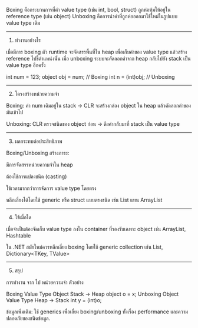 Boxing คือกระบวนการที่ค่า value type (เช่น int, bool, struct) ถูกห่อหุ้มให้อยู่ใน reference type (เช่น object)
Unboxing คือการนำค่าที่ถูกห่อออกมาใช้ใหม่ในรูปแบบ value type เดิม


---

1. ทำงานอย่างไร

เมื่อมีการ boxing ตัว runtime จะจัดสรรพื้นที่ใน heap เพื่อเก็บค่าของ value type แล้วสร้าง reference ไปชี้ตำแหน่งนั้น
เมื่อ unboxing ระบบจะคัดลอกค่าจาก heap กลับไปยัง stack เป็น value type อีกครั้ง

int num = 123;
object obj = num;     // Boxing
int n = (int)obj;     // Unboxing


---

2. โครงสร้างหน่วยความจำ

Boxing: ค่า num เดิมอยู่ใน stack → CLR จะสร้างกล่อง object ใน heap แล้วคัดลอกค่าของมันเข้าไป

Unboxing: CLR ตรวจชนิดของ object ก่อน → ดึงค่ากลับมาที่ stack เป็น value type



---

3. ผลกระทบต่อประสิทธิภาพ

Boxing/Unboxing สร้างภาระ:

มีการจัดสรรหน่วยความจำใน heap

ต้องใช้การแปลงชนิด (casting)

ใช้เวลามากกว่าการจัดการ value type โดยตรง


หลีกเลี่ยงได้โดยใช้ generic หรือ struct แบบตรงชนิด เช่น List<int> แทน ArrayList


---

4. ใช้เมื่อใด

เมื่อจำเป็นต้องจัดเก็บ value type ลงใน container ที่รองรับเฉพาะ object เช่น ArrayList, Hashtable

ใน .NET สมัยใหม่ควรหลีกเลี่ยง boxing โดยใช้ generic collection เช่น List<T>, Dictionary<TKey, TValue>



---

5. สรุป

การทำงาน	จาก	ไป	หน่วยความจำ	ตัวอย่าง

Boxing	Value Type	Object	Stack → Heap	object o = x;
Unboxing	Object	Value Type	Heap → Stack	int y = (int)o;


ข้อมูลเพิ่มเติม: ใช้ generics เพื่อเลี่ยง boxing/unboxing ทั้งเรื่อง performance และความปลอดภัยของชนิดข้อมูล.

